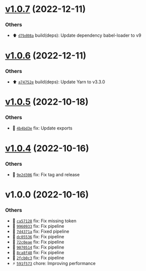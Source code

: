 # [v1.0.7](https://github.com/bryanjtc/react-images-upload/compare/v1.0.6...v1.0.7) (2022-12-11)

### Others

- ⬆️ [`d7bd08a`](https://github.com/bryanjtc/react-images-upload/commit/d7bd08a) build(deps): Update dependency babel-loader to v9

# [v1.0.6](https://github.com/bryanjtc/react-images-upload/compare/v1.0.5...v1.0.6) (2022-12-11)

### Others

- ⬆️ [`a74752e`](https://github.com/bryanjtc/react-images-upload/commit/a74752e) build(deps): Update Yarn to v3.3.0

# [v1.0.5](https://github.com/bryanjtc/react-images-upload/compare/v1.0.4...v1.0.5) (2022-10-18)

### Others

- 🐛 [`4b4bd3e`](https://github.com/bryanjtc/react-images-upload/commit/4b4bd3e) fix: Update exports

# [v1.0.4](https://github.com/bryanjtc/react-images-upload/compare/v1.0.3...v1.0.4) (2022-10-16)

### Others

- 🐛 [`9e2d306`](https://github.com/bryanjtc/react-images-upload/commit/9e2d306) fix: Fix tag and release

# v1.0.0 (2022-10-16)

### Others

- 🐛 [`ca57128`](https://gitlab.com/bryanjtc/react-images-upload/commit/ca57128) fix: Fix missing token
- 🐛 [`9960933`](https://gitlab.com/bryanjtc/react-images-upload/commit/9960933) fix: Fix pipeline
- 🐛 [`7d4371a`](https://gitlab.com/bryanjtc/react-images-upload/commit/7d4371a) fix: Fixed pipeline
- 🐛 [`dc05536`](https://gitlab.com/bryanjtc/react-images-upload/commit/dc05536) fix: Fix pipeline
- 🐛 [`72c0eae`](https://gitlab.com/bryanjtc/react-images-upload/commit/72c0eae) fix: Fix pipeline
- 🐛 [`9070514`](https://gitlab.com/bryanjtc/react-images-upload/commit/9070514) fix: Fix pipeline
- 🐛 [`8ca8f48`](https://gitlab.com/bryanjtc/react-images-upload/commit/8ca8f48) fix: Fix pipeline
- 🐛 [`2fcb0c3`](https://gitlab.com/bryanjtc/react-images-upload/commit/2fcb0c3) fix: Fix pipeline
- ⚡ [`591f573`](https://gitlab.com/bryanjtc/react-images-upload/commit/591f573) chore: Improving performance
